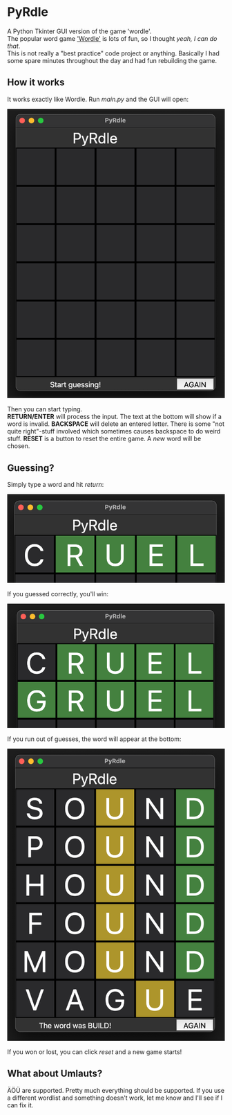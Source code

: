 # PyRdle
 A Python Tkinter GUI version of the game 'wordle'.  
 The popular word game ['Wordle'](https://www.powerlanguage.co.uk/wordle/) is lots of fun, so I thought *yeah, I can do that*.  
 This is not really a "best practice" code project or anything. Basically I had some spare minutes throughout the day and had fun rebuilding the game.
 
 ## How it works
 
 It works exactly like Wordle. Run *main.py* and the GUI will open:
 
 ![empty PyRdle GUI](https://raw.githubusercontent.com/yet-another-alex/PyRdle/main/screens/screen1.png)
 
 Then you can start typing.  
 **RETURN/ENTER** will process the input. The text at the bottom will show if a word is invalid.
 **BACKSPACE** will delete an entered letter. There is some "not quite right"-stuff involved which sometimes causes backspace to do weird stuff.
 **RESET** is a button to reset the entire game. A *new* word will be chosen.
 
 ## Guessing?
 
 Simply type a word and hit *return*:
 
 ![a cruel guess](https://raw.githubusercontent.com/yet-another-alex/PyRdle/main/screens/screen2.png)
 
 If you guessed correctly, you'll win:
 
 ![a won game](https://raw.githubusercontent.com/yet-another-alex/PyRdle/main/screens/screen3.png)
 
 If you run out of guesses, the word will appear at the bottom:
 
 ![a lost game](https://raw.githubusercontent.com/yet-another-alex/PyRdle/main/screens/screen4.png)
 
 If you won or lost, you can click *reset* and a new game starts!

## What about Umlauts?

ÄÖÜ are supported. Pretty much everything should be supported. If you use a different wordlist and something doesn't work, let me know and I'll see if I can fix it.
